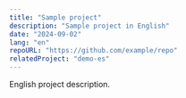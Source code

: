 ```yaml
---
title: "Sample project"
description: "Sample project in English"
date: "2024-09-02"
lang: "en"
repoURL: "https://github.com/example/repo"
relatedProject: "demo-es"
---
```


English project description.
